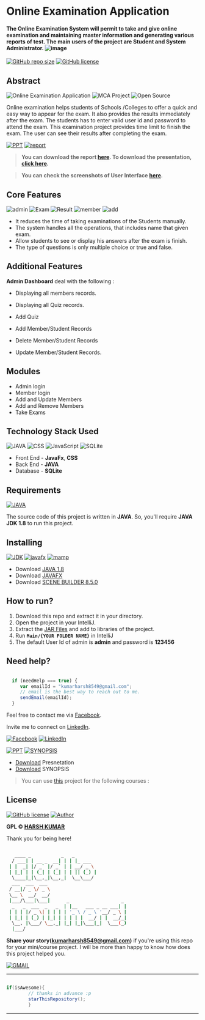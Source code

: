 # Online Examination Application

#### The Online Examination System will permit to take and give online examination and maintaining master information and generating various reports of test. The main users of the project are Student and System Administrator. ![image](https://user-images.githubusercontent.com/40995887/124512866-1261ec00-ddf7-11eb-8423-e979cce675aa.png)


[![GitHub repo size](https://img.shields.io/github/repo-size/harshmgr/Examination-Application)](https://github.com/harshmgr/Examination-Application) [![GitHub license](https://img.shields.io/github/license/harshmgr/Examination-Application)](https://github.com/harshmgr/Examination-Application/blob/master/LICENSE/)

## Abstract

![Online Examination Application](https://img.shields.io/badge/Examination-Application-lightgrey)
![MCA Project](https://img.shields.io/badge/MCA-Project-blue)
![Open Source](https://img.shields.io/badge/open--source-programming-ff69b4.svg?style=flat-square)

Online examination helps students of Schools /Colleges to offer a quick and easy way to appear for the exam. It also
provides the results immediately after the exam. The students has to enter valid user id and password to attend the
exam. This examination project provides time limit to finish the exam. The user can see their results after completing
the exam.

[![PPT](https://img.shields.io/static/v1.svg?label=Project&message=PPT&logo=microsoft-powerpoint&style=social)]() [![report](https://img.shields.io/static/v1.svg?label=Project&message=Report&logo=microsoft-word&style=social)]()

> **You can download the report [here](). To download the presentation, [click here]().**

> **You can check the screenshots of User Interface [here]().**

## Core Features

![admin](https://img.shields.io/badge/admin-login-teal.svg?style=flat-square)
![Exam](https://img.shields.io/badge/Give-Exam-maroon)
![Result](https://img.shields.io/badge/Result-Display-blue)
![member](https://img.shields.io/badge/add-member-dodgerblue.svg?style=flat-square)
![add](https://img.shields.io/badge/Add-Quizzes-sky)

- It reduces the time of taking examinations of the Students manually.
- The system handles all the operations, that includes name that given exam.
- Allow students to see or display his answers after the exam is finish.
- The type of questions is only multiple choice or true and false.

## Additional Features

**Admin Dashboard** deal with the following :

- Displaying all members records.

- Displaying all Quiz records.

- Add Quiz

- Add Member/Student Records

- Delete Member/Student Records

- Update Member/Student Records.

## Modules

- Admin login
- Member login
- Add and Update Members
- Add and Remove Members
- Take Exams

## Technology Stack Used

![JAVA](https://img.shields.io/badge/backend-java-blue.svg?logo=java&style=flat-square)
![CSS](https://img.shields.io/badge/frontend-css-yellowgreen.svg?logo=css3&style=flat-square)
![JavaScript](https://img.shields.io/badge/frontend-javafx-ff69b4.svg?logo=java&style=flat-square)
![SQLite](https://img.shields.io/badge/database-SQLite-lightgray.svg?logo=sqlite&logoColor=white&style=flat-square)

- Front End - **JavaFx**, **CSS**
- Back End - **JAVA**
- Database - **SQLite**

## Requirements

[![JAVA](https://img.shields.io/static/v1.svg?label=Source%20Code&message=java&logo=java&style=social)](https://github.com/harshmgr/Examination-Application)

The source code of this project is written in **JAVA**. So, you'll require **JAVA JDK 1.8** to run this project.

## Installing

[![JDK](https://img.shields.io/badge/jdk-1.8-red.svg?style=flat-square)](https://www.oracle.com/in/java/technologies/javase/javase-jdk8-downloads.html) [![javafx](https://img.shields.io/badge/java-fxml-blue.svg?style=flat-square)](https://gluonhq.com/products/javafx/) [![mamp](https://img.shields.io/badge/scenebuilder-8.5.0-lightyellow.svg?style=flat-square)](https://gluonhq.com/products/scene-builder/#download)

- Download [JAVA 1.8](https://www.oracle.com/in/java/technologies/javase/javase-jdk8-downloads.html)
- Download [JAVAFX](https://gluonhq.com/products/javafx/)
- Download [SCENE BUILDER 8.5.0](https://gluonhq.com/products/scene-builder/#download)

## How to run?

1. Download this repo and extract it in your directory.
2. Open the project in your IntelliJ.
3. Extract the [JAR Files](https://github.com/harshmgr/Examination-Application/blob/master/jar.zip) and add to libraries
   of the project.
4. Run **`Main/{YOUR FOLDER NAME}`** in IntelliJ
5. The default User Id of admin is **admin** and password is **123456**
## Need help?

```javascript

  if (needHelp === true) {
     var emailId = "kumarharsh8549@gmail.com";
     // email is the best way to reach out to me.
     sendEmail(emailId);
  }

```

Feel free to contact me via [Facebook](https://www.facebook.com/harsh.arya.mgr/).

Invite me to connect on [LinkedIn](https://www.linkedin.com/in/harshkumar001/).

[![Facebook](https://img.shields.io/static/v1.svg?label=follow&message=@harsh.arya.mgr&color=9cf&logo=facebook&style=flat&logoColor=white&colorA=informational)](https://m.facebook.com/harsh.arya.mgr) [![LinkedIn](https://img.shields.io/static/v1.svg?label=connect&message=@harshkumar001&color=success&logo=linkedin&style=flat&logoColor=white&colorA=blue)](https://www.linkedin.com/in/harshkumar001/)

[![PPT](https://img.shields.io/static/v1.svg?label=Project&message=PPT&logo=microsoft-powerpoint&style=social)]() [![SYNOPSIS](https://img.shields.io/static/v1.svg?label=SYNOPSIS&message=Report&logo=microsoft&style=social)]()

- [Download]()
  Presnetation
- [Download]()
  SYNOPSIS

> You can use [this](https://github.com/harshmgr/Examination-Application) project for the following courses :

## License

[![GitHub license](https://img.shields.io/github/license/harshmgr/Examination-Application.svg?style=social&logo=github)](https://github.com/harshmgr/Examination-Application/LICENSE) [![Author](https://img.shields.io/static/v1.svg?label=Author&message=@harshmgr&logo=github&style=social)](https://github.com/harshmgr)

**GPL &copy; [HARSH KUMAR](https://github.com/harshmgr/Examination-Application/LICENSE)**

Thank you for being here!
```bash

   ____ _           _   _                   
  / ___| | __ _  __| | | |_ ___             
 | |  _| |/ _` |/ _` | | __/ _ \            
 | |_| | | (_| | (_| | | || (_) |           
  \____|_|\__,_|\__,_|  \__\___/            
  ___  ___  ___                             
 / __|/ _ \/ _ \                            
 \__ \  __/  __/                            
 |___/\___|\___|      _                   _ 
  _   _  ___  _   _  | |__   ___ _ __ ___| |
 | | | |/ _ \| | | | | '_ \ / _ \ '__/ _ \ |
 | |_| | (_) | |_| | | | | |  __/ | |  __/_|
  \__, |\___/ \__,_| |_| |_|\___|_|  \___(_)
  |___/                                     


```

**Share your story([kumarharsh8549@gmail.com](https://mail.google.com/mail/))** if you're using this repo for your
mini/course project. I will be more than happy to know how does this project helped you.

[![GMAIL](https://img.shields.io/static/v1.svg?label=send&message=kumarharsh8549@gmail.com&color=red&logo=gmail&style=social)](https://www.github.com/vinitshahdeo)

------

```java

if(isAwesome){
        // thanks in advance :p
        starThisRepository();
        }

```

-------
